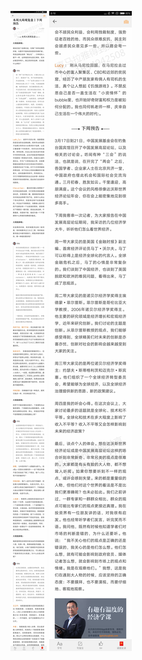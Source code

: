 ![](../../images/2017年03月/HF0327本周大局观复盘丨下周预告.jpg)
![](../../images/2017年03月/HF0327本周大局观复盘丨下周预告2.jpg)
